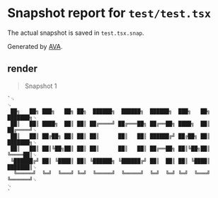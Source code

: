 # Snapshot report for `test/test.tsx`

The actual snapshot is saved in `test.tsx.snap`.

Generated by [AVA](https://avajs.dev).

## render

> Snapshot 1

    `␊
    ␊
     ██╗   ██╗ ███╗   ██╗ ██╗  ██████╗  ██████╗  ██████╗  ███╗   ██╗ ███████╗␊
     ██║   ██║ ████╗  ██║ ██║ ██╔════╝ ██╔═══██╗ ██╔══██╗ ████╗  ██║ ██╔════╝␊
     ██║   ██║ ██╔██╗ ██║ ██║ ██║      ██║   ██║ ██████╔╝ ██╔██╗ ██║ ███████╗␊
     ██║   ██║ ██║╚██╗██║ ██║ ██║      ██║   ██║ ██╔══██╗ ██║╚██╗██║ ╚════██║␊
     ╚██████╔╝ ██║ ╚████║ ██║ ╚██████╗ ╚██████╔╝ ██║  ██║ ██║ ╚████║ ███████║␊
      ╚═════╝  ╚═╝  ╚═══╝ ╚═╝  ╚═════╝  ╚═════╝  ╚═╝  ╚═╝ ╚═╝  ╚═══╝ ╚══════╝␊
    ␊
    `
